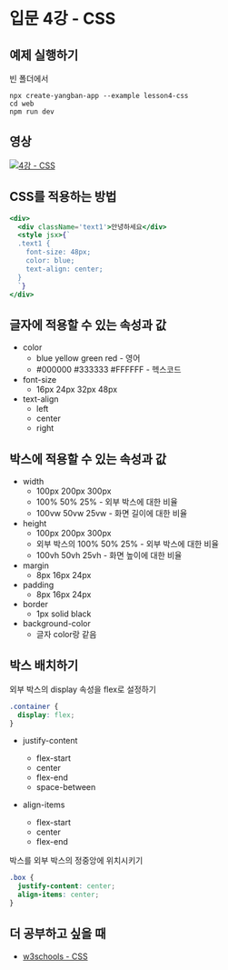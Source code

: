 # 입문 4강 - CSS

## 예제 실행하기
빈 폴더에서
```
npx create-yangban-app --example lesson4-css
cd web
npm run dev
```

## 영상
[![4강 - CSS](http://img.youtube.com/vi/pqq4L7AXncY/0.jpg)](http://www.youtube.com/watch?v=pqq4L7AXncY "4강 CSS")

## CSS를 적용하는 방법
```jsx
<div>
  <div className='text1'>안녕하세요</div>
  <style jsx>{`
  .text1 {
    font-size: 48px;
    color: blue;
    text-align: center;
  }
  `}
</div>
```

## 글자에 적용할 수 있는 속성과 값
- color
  - blue yellow green red - 영어
  - #000000 #333333 #FFFFFF - 헥스코드
- font-size
  - 16px 24px 32px 48px
- text-align
  - left
  - center
  - right

## 박스에 적용할 수 있는 속성과 값
- width
  - 100px 200px 300px
  - 100% 50% 25% - 외부 박스에 대한 비율
  - 100vw 50vw 25vw - 화면 길이에 대한 비율
- height
  - 100px 200px 300px
  - 외부 박스의 100% 50% 25% - 외부 박스에 대한 비율
  - 100vh 50vh 25vh - 화면 높이에 대한 비율
- margin
  - 8px 16px 24px
- padding
  - 8px 16px 24px
- border
  - 1px solid black
- background-color
  - 글자 color랑 같음

## 박스 배치하기
외부 박스의 display 속성을 flex로 설정하기
```css
.container {
  display: flex;
}
```

- justify-content
  - flex-start
  - center
  - flex-end
  - space-between

- align-items
  - flex-start
  - center
  - flex-end

박스를 외부 박스의 정중앙에 위치시키기
```css
.box {
  justify-content: center;
  align-items: center;
}
```

## 더 공부하고 싶을 때 
- [w3schools - CSS](https://www.w3schools.com/css/default.asp)